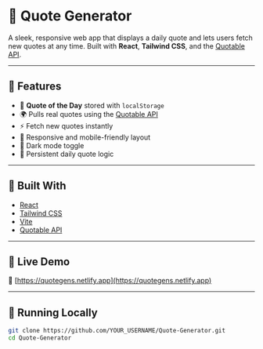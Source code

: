 # 🧠 Quote Generator

A sleek, responsive web app that displays a daily quote and lets users fetch new quotes at any time. Built with **React**, **Tailwind CSS**, and the [Quotable API](https://api.quotable.io).



---

## 🌟 Features

- 🔁 **Quote of the Day** stored with `localStorage`
- 🌍 Pulls real quotes using the [Quotable API](https://api.quotable.io)
- ⚡ Fetch new quotes instantly
- 🎨 Responsive and mobile-friendly layout
- 🌙 Dark mode toggle
- 💾 Persistent daily quote logic

---

## 🔧 Built With

- [React](https://reactjs.org/)
- [Tailwind CSS](https://tailwindcss.com/)
- [Vite](https://vitejs.dev/)
- [Quotable API](https://api.quotable.io/)

---

## 📸 Live Demo

🔗 [https://quotegens.netlify.app](https://quotegens.netlify.app)

---

## 🧪 Running Locally

```bash
git clone https://github.com/YOUR_USERNAME/Quote-Generator.git
cd Quote-Generator
